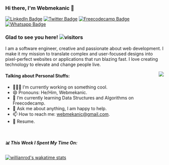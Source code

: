 ### Hi there, I'm Webmekanic 👋
<!-- Social Media -->
 [![LinkedIn Badge](https://img.shields.io/badge/LinkedIn-informational?style=flat&logo=linkedin&logoColor=white&color=0D76A8)](https://www.linkedin.com/in/david-aniebo-85736820a/) [![Twitter Badge](https://img.shields.io/badge/Twitter-informational?style=flat&logo=twitter&logoColor=white&color=1CA2F1)](https://twitter.com/webmekanic)  [![Freecodecamp Badge](https://img.shields.io/badge/Freecodecamp-informational?style=flat&logo=freecodecamp&logoColor=white&color=27273D)](https://www.freecodecamp.org/davidaniebo)   [![Whatsapp Badge](https://img.shields.io/badge/Whatsapp-informational?style=flat&logo=Whatsapp&logoColor=white&color=25D366)](https://www.linkedin.com/in/david-aniebo-85736820a/)

### Glad to see you here!  ![visitors](https://visitor-badge.glitch.me/badge?page_id=Webmekanic)

I am a software engineer, creative and passionate about web development. I make it my mission to translate complex and user-focused designs into pixel-perfect websites or applications that run blazing fast. I love creating technology to elevate and change people live.

<img align="right" src="https://i.ibb.co/Fzvgkx3/vector-illustration-man-working-front-260nw-485667631.jpg">  

#### Talking about Personal Stuffs:  
- 👨🏻‍💻 I’m currently working on something cool.
- 😄 Pronouns: He/Him, Webmekanic.
- 🚀 I’m currently learning Data Structures and Algorithms on Freecodecamp.
- 💬 Ask me about anything, I am happy to help.
- 📫 How to reach me:  [webmekanic@gmail.com](mailto:webmekanic@gmail.com).
- 📝 Resume.

<br clear="right"/>

 ##### 📊 This Week I Spent My Time On: 
  <!--START_SECTION:waka-->
  <!--END_SECTION:waka-->
  [![willianrod's wakatime stats](https://github-readme-stats.vercel.app/api/wakatime?username=webmekanic)](https://github.com/webmekanic/github-readme-stats)
 
 

<!--  
<table>
  <tr>
    <td valign="top"><img height="180em" src="https://github-readme-stats.vercel.app/api?username=Webmekanic&show_icons=true&hide_border=true&&count_private=true&include_all_commits=true"/></td>
    <td valign="top"> <td valign="top"><img height="180em" src="https://github-readme-stats.vercel.app/api/top-langs/?username=webmekanic&langs_count=6&layout=compact&theme=tokyonight&hide_border=true&hide=HTML&custom_title=Top%20Languages"/></td></td>
  </tr>
</table> -->






<!-- <img height="180em" src="https://github-readme-stats.vercel.app/api?username=Webmekanic&show_icons=true&hide_border=true&&count_private=true&include_all_commits=true" /> -->





